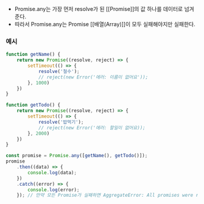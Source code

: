 - Promise.any는 가장 먼저 resolve가 된 [[Promise]]의 값 하나를 데이터로 넘겨준다.
- 따라서 Promise.any는  Promise [[배열(Array)]]이 모두 실패해야지만 실패한다.
### 예시

```js
function getName() {
	return new Promise((resolve, reject) => {
		setTimeout(() => {
			resolve('철수');
			// reject(new Error('에러: 이름이 없어요'));
		}, 1000)
	})
}

function getTodo() {
	return new Promise((resolve, reject) => {
		setTimeout(() => {
			resolve('밥먹기');
			// reject(new Error('에러: 할일이 없어요));
		}, 2000)
	})
}
```

```js
const promise = Promise.any([getName(), getTodo()]);
promise
	.then((data) => {
		console.log(data);
	})
	.catch((error) => {
		console.log(error);
	}); // 만약 모든 Promise가 실패하면 AggregateError: All promises were rejected
```
